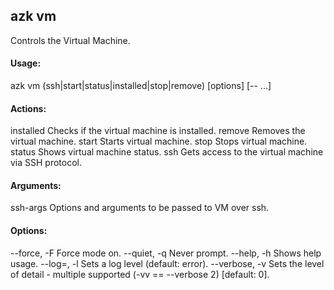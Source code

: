 ## azk vm

  Controls the Virtual Machine.

#### Usage:

  azk vm (ssh|start|status|installed|stop|remove) [options] [-- <ssh-args>...]

#### Actions:

  installed                 Checks if the virtual machine is installed.
  remove                    Removes the virtual machine.
  start                     Starts virtual machine.
  stop                      Stops virtual machine.
  status                    Shows virtual machine status.
  ssh                       Gets access to the virtual machine via SSH protocol.

#### Arguments:

  ssh-args                  Options and arguments to be passed to VM over ssh.

#### Options:

  --force, -F               Force mode on.
  --quiet, -q               Never prompt.
  --help, -h                Shows help usage.
  --log=<level>, -l         Sets a log level (default: error).
  --verbose, -v             Sets the level of detail - multiple supported (-vv == --verbose 2) [default: 0].
